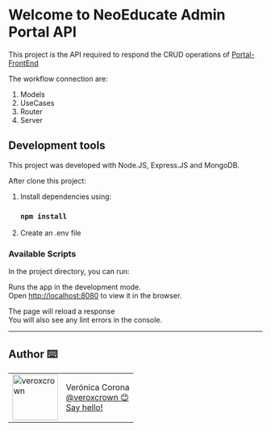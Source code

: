 # Welcome to NeoEducate Admin Portal API
This project is the API required to respond the CRUD operations of [Portal-FrontEnd](https://github.com/veroxcrown/neoeducate-admin-app)

The workflow connection are:
1. Models
2. UseCases
3. Router
4. Server

## Development tools
This project was developed with Node.JS, Express.JS and MongoDB.

After clone this project:

1. Install dependencies using: 
    ### `npm install`
2. Create an .env file

### Available Scripts

In the project directory, you can run:

Runs the app in the development mode.\
Open [http://localhost:8080](http://localhost:8080) to view it in the browser.

The page will reload a response\
You will also see any lint errors in the console.

---
## Author ⌨️ 
<table>
  <tr>
    <td>
      <img src="https://avatars.githubusercontent.com/u/73207023?s=460&u=4cff370b3f10790ee07402fc579e2272a946af86&v=4?" width="90" alt="veroxcrown">
    </td>
    <td>
      Verónica Corona<br />
      <a href="https://github.com/veroxcrown">@veroxcrown 😊<br/></a>
      <a href="mailto:eldav.corona@gmailcom">Say hello!</a>
    </td>
  </tr>
</table>

